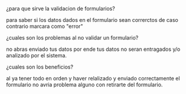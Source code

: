 ¿para que sirve la validacion de formularios?

para saber si los datos dados en el formulario sean correrctos de caso contrario marcara como "error" 

¿cuales son los problemas al no validar un formulario?

 no abras enviado tus datos por ende tus datos no seran entragados y/o analizado por el sistema. 

¿cuales son los beneficios?

al ya tener todo en orden y haver relalizado y enviado correctamente el formulario no avria problema alguno con retirarte del formulario.